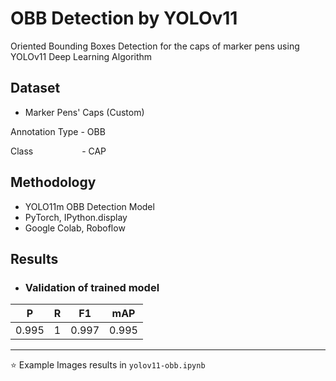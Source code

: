 # OBB Detection by YOLOv11
Oriented Bounding Boxes Detection for the caps of marker pens using YOLOv11 Deep Learning Algorithm

## Dataset
- Marker Pens' Caps (Custom)

Annotation Type - OBB

Class &nbsp; &nbsp; &nbsp; &nbsp; &nbsp; &nbsp; &nbsp; &nbsp; &ensp; - CAP

## Methodology
- YOLO11m OBB Detection Model
- PyTorch, IPython.display
- Google Colab, Roboflow

## Results
- ### Validation of trained model

| P     | R     | F1    | mAP   |
| ----- | ----- | ----- | ----- |
| 0.995 | 1     | 0.997 | 0.995 |

---
⭐ Example Images results in `yolov11-obb.ipynb`
